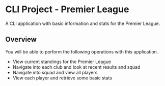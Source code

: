 # CLI Project - Premier League

A CLI application with basic information and stats for the Premier League.

## Overview

You will be able to perform the following operations with this application.
- View current standings for the Premier League
- Navigate into each club and look at recent results and squad
- Navigate into squad and view all players
- View each player and retrieve some basic stats
